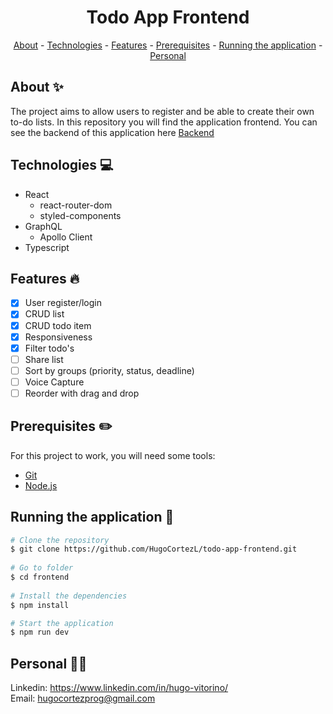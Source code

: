 <h1 align="center"> Todo App Frontend</h1>

<nav align="center">
    <a href="#about">About</a>
    - <a href="#technologies">Technologies</a>
    - <a href="#Features">Features</a>
    - <a href="#pre">Prerequisites</a>
    - <a href="#running">Running the application</a>
    - <a href="#personal">Personal</a>
</nav>
 
<h2 id="about">About ✨</h2>
 
The project aims to allow users to register and be able to create their own to-do lists. In this repository you will find the application frontend. You can see the backend of this application here [Backend](https://github.com/HugoCortezL/todo-app-backend)
 
<h2 id="technologies">Technologies 💻</h2>
 
- React
    - react-router-dom
    - styled-components
- GraphQL
    - Apollo Client
- Typescript
 
<h2 id="Features">Features 🔥</h2>

* [X] User register/login
* [X] CRUD list
* [X] CRUD todo item
* [X] Responsiveness
* [X] Filter todo's
* [ ] Share list
* [ ] Sort by groups (priority, status, deadline)
* [ ] Voice Capture
* [ ] Reorder with drag and drop

<h2 id="pre">Prerequisites ✏️</h2>
 
For this project to work, you will need some tools:

* [Git](https://git-scm.com/downloads)
* [Node.js](https://nodejs.org/en/download/)
 
<h2 id="running">Running the application 🎲</h2>

 
```bash
# Clone the repository
$ git clone https://github.com/HugoCortezL/todo-app-frontend.git
 
# Go to folder
$ cd frontend
 
# Install the dependencies
$ npm install

# Start the application
$ npm run dev
```
 
<h2 id="personal">Personal 🙋‍♂️</h2>
 
Linkedin: https://www.linkedin.com/in/hugo-vitorino/
</br>
Email: hugocortezprog@gmail.com
